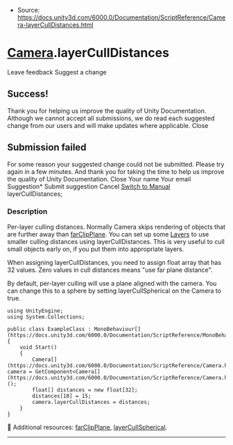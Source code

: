 * Source: https://docs.unity3d.com/6000.0/Documentation/ScriptReference/Camera-layerCullDistances.html

#  [Camera](https://docs.unity3d.com/6000.0/Documentation/ScriptReference/Camera.html).layerCullDistances
Leave feedback
Suggest a change
## Success!
Thank you for helping us improve the quality of Unity Documentation. Although we cannot accept all submissions, we do read each suggested change from our users and will make updates where applicable.
Close
## Submission failed
For some reason your suggested change could not be submitted. Please <a>try again</a> in a few minutes. And thank you for taking the time to help us improve the quality of Unity Documentation.
Close
Your name Your email Suggestion* Submit suggestion
Cancel
[Switch to Manual](https://docs.unity3d.com/6000.0/Documentation/Manual/class-Camera.html "Go to Camera Component in the Manual")
layerCullDistances; 
### Description
Per-layer culling distances.
Normally Camera skips rendering of objects that are further away than [farClipPlane](https://docs.unity3d.com/6000.0/Documentation/ScriptReference/Camera-farClipPlane.html). You can set up some [Layers](https://docs.unity3d.com/6000.0/Documentation/Manual/Layers.html) to use smaller culling distances using layerCullDistances. This is very useful to cull small objects early on, if you put them into appropriate layers.  
  
When assigning layerCullDistances, you need to assign float array that has 32 values. Zero values in cull distances means "use far plane distance".  
  
By default, per-layer culling will use a plane aligned with the camera. You can change this to a sphere by setting layerCullSpherical on the Camera to true.
```
using UnityEngine;
using System.Collections;  
  
public class ExampleClass : MonoBehaviour[](https://docs.unity3d.com/6000.0/Documentation/ScriptReference/MonoBehaviour.html)
{
    void Start()
    {
        Camera[](https://docs.unity3d.com/6000.0/Documentation/ScriptReference/Camera.html) camera = GetComponent<Camera[](https://docs.unity3d.com/6000.0/Documentation/ScriptReference/Camera.html)>();
        float[] distances = new float[32];
        distances[10] = 15;
        camera.layerCullDistances = distances;
    }
}

```

Additional resources: [farClipPlane](https://docs.unity3d.com/6000.0/Documentation/ScriptReference/Camera-farClipPlane.html), [layerCullSpherical](https://docs.unity3d.com/6000.0/Documentation/ScriptReference/Camera-layerCullSpherical.html).
* * *
